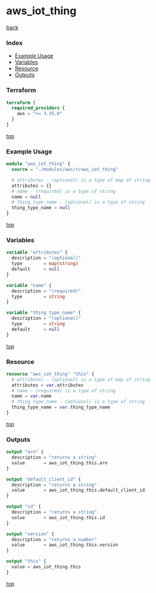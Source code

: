 # aws_iot_thing

[back](../aws.md)

### Index

- [Example Usage](#example-usage)
- [Variables](#variables)
- [Resource](#resource)
- [Outputs](#outputs)

### Terraform

```terraform
terraform {
  required_providers {
    aws = ">= 3.35.0"
  }
}
```

[top](#index)

### Example Usage

```terraform
module "aws_iot_thing" {
  source = "./modules/aws/r/aws_iot_thing"

  # attributes - (optional) is a type of map of string
  attributes = {}
  # name - (required) is a type of string
  name = null
  # thing_type_name - (optional) is a type of string
  thing_type_name = null
}
```

[top](#index)

### Variables

```terraform
variable "attributes" {
  description = "(optional)"
  type        = map(string)
  default     = null
}

variable "name" {
  description = "(required)"
  type        = string
}

variable "thing_type_name" {
  description = "(optional)"
  type        = string
  default     = null
}
```

[top](#index)

### Resource

```terraform
resource "aws_iot_thing" "this" {
  # attributes - (optional) is a type of map of string
  attributes = var.attributes
  # name - (required) is a type of string
  name = var.name
  # thing_type_name - (optional) is a type of string
  thing_type_name = var.thing_type_name
}
```

[top](#index)

### Outputs

```terraform
output "arn" {
  description = "returns a string"
  value       = aws_iot_thing.this.arn
}

output "default_client_id" {
  description = "returns a string"
  value       = aws_iot_thing.this.default_client_id
}

output "id" {
  description = "returns a string"
  value       = aws_iot_thing.this.id
}

output "version" {
  description = "returns a number"
  value       = aws_iot_thing.this.version
}

output "this" {
  value = aws_iot_thing.this
}
```

[top](#index)